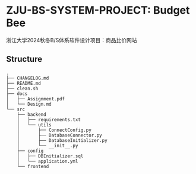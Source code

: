 # ZJU-BS-SYSTEM-PROJECT: Budget Bee

浙江大学2024秋冬B/S体系软件设计项目：商品比价网站

## Structure

```Shell
.
├── CHANGELOG.md
├── README.md
├── clean.sh
├── docs
│   ├── Assignment.pdf
│   └── Design.md
└── src
    ├── backend
    │   ├── requirements.txt
    │   └── utils
    │       ├── ConnectConfig.py
    │       ├── DatabaseConnector.py
    │       ├── DatabaseInitializer.py
    │       └── __init__.py
    ├── config
    │   ├── DBInitializer.sql
    │   └── application.yml
    └── frontend
```
